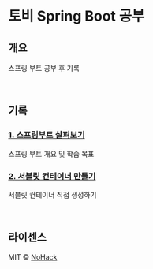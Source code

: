 # 토비 Spring Boot 공부


## 개요
스프링 부트 공부 후 기록

<br>

## 기록

### [1. 스프링부트 살펴보기](https://youbin2.tistory.com/13)
스프링 부트 개요 및 학습 목표

### [2. 서블릿 컨테이너 만들기](https://youbin2.tistory.com/14)
서블릿 컨테이너 직접 생성하기

<br>

## 라이센스

MIT &copy; [NoHack](mailto:lbjp114@gmail.com)

<!-- Stack Icon Refernces -->

[js]: /images/stack/javascript.svg
[ts]: /images/stack/typescript.svg
[react]: /images/stack/react.svg
[node]: /images/stack/node.svg
